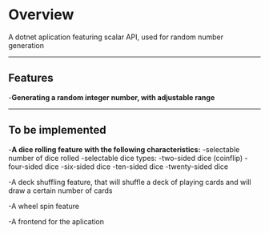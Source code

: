 # Overview

A dotnet aplication featuring scalar API, used for random number generation

---

## Features

-**Generating a random integer number, with adjustable range**

---

## To be implemented

-**A dice rolling feature with the following characteristics:**
 -selectable number of dice rolled
 -selectable dice types:
   -two-sided dice (coinflip)
   -four-sided dice
   -six-sided dice
   -ten-sided dice
   -twenty-sided dice
   
-A deck shuffling feature, that will shuffle a deck of playing cards and will draw a certain number of cards

-A wheel spin feature

-A frontend for the aplication
